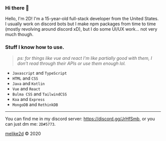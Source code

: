 ### Hi there 👋

Hello, I'm 2D! I'm a 15-year-old full-stack developer from the United States. I usually work on discord bots but I make npm packages from time to time (mostly revolving around discord xD), but I do some UI/UX work... not very much though. 

### Stuff I know how to use.

> *ps: for things like vue and react I'm like partially good with them, I don't read through their APIs or use them enough lol.*

- `Javascript` and `TypeScript`
- `HTML` and `CSS`
- `Java` and `Kotlin`
- `Vue` and `React`
- `Bulma CSS` and `TailwindCSS`
- `Koa` and `Express`
- `MongoDB` and `RethinkDB`

---

You can find me in my discord server: <https://discord.gg/JrHfSmb>, or you can just dm me: `2D#5773`.

[melike2d](https://melike2d.me) &copy; 2020

<!--
**MeLike2D/MeLike2D** is a ✨ _special_ ✨ repository because its `README.md` (this file) appears on your GitHub profile.

Here are some ideas to get you started:

- 🔭 I’m currently working on ...
- 🌱 I’m currently learning ...
- 👯 I’m looking to collaborate on ...
- 🤔 I’m looking for help with ...
- 💬 Ask me about ...
- 📫 How to reach me: ...
- 😄 Pronouns: ...
- ⚡ Fun fact: ...
-->
